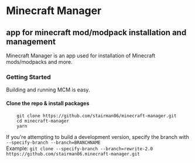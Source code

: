# Minecraft Manager
## app for minecraft mod/modpack installation and management

Minecraft Manager is an app used for installation of Minecraft mods/modpacks and more.


### Getting Started
Building and running MCM is easy.
#### Clone the repo & install packages
```
    git clone https://github.com/stairman06/minecraft-manager.git
    cd minecraft-manager
    yarn
```
If you're attempting to build a development version, specify the branch with ```--specify-branch --branch=BRANCHNAME```  
Example: ```git clone --specify-branch --branch=rewrite-2.0 https://github.com/stairman06.minecraft-manager.git```